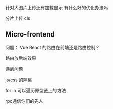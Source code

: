 
针对大图片上传还有加载显示
有什么好的优化办法吗

分片上传
cls

## Micro-frontend

问题：
Vue React 的路由在前端还是路由控制？

路由放后端效果


遇到问题

js/css 的隔离

for in 可以遍历原型链上的方法

rpc通信你们的先人